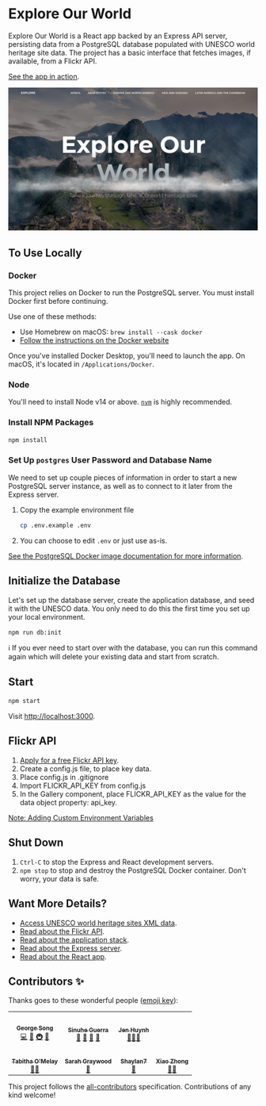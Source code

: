 # Explore Our World

Explore Our World is a React app backed by an Express API server, persisting data from a
PostgreSQL database populated with UNESCO world heritage site data. The project has a basic interface that fetches images, if available, from a Flickr API.

[See the app in action](https://explore-our-world.herokuapp.com/).

<img src="img/explore.png">

## To Use Locally

### Docker

This project relies on Docker to run the PostgreSQL server. You must install
Docker first before continuing.

Use one of these methods:

- Use Homebrew on macOS: `brew install --cask docker`
- [Follow the instructions on the Docker website](https://www.docker.com/)

Once you've installed Docker Desktop, you'll need to launch the app. On macOS,
it's located in `/Applications/Docker`.

### Node

You'll need to install Node v14 or above. [`nvm`](https://nodejs.org/en/) is highly recommended.

### Install NPM Packages

```sh
npm install
```

### Set Up `postgres` User Password and Database Name

We need to set up couple pieces of information in order to start a new
PostgreSQL server instance, as well as to connect to it later from the Express
server.

1. Copy the example environment file

   ```sh
   cp .env.example .env
   ```

2. You can choose to edit `.env` or just use as-is.

[See the PostgreSQL Docker image documentation for more
information](https://hub.docker.com/_/postgres).

## Initialize the Database

Let's set up the database server, create the application database, and seed it
with the UNESCO data. You only need to do this the first time you set up your
local environment.

```sh
npm run db:init
```

ℹ️ If you ever need to start over with the database, you can run this command
again which will delete your existing data and start from scratch.

## Start

```sh
npm start
```

Visit <http://localhost:3000>.

## Flickr API

1.  [Apply for a free Flickr API key](https://www.flickr.com/services/apps/create/apply/).
2.  Create a config.js file, to place key data.
3.  Place config.js in .gitignore
4.  Import FLICKR_API_KEY from config.js
5.  In the Gallery component, place FLICKR_API_KEY as the value for the data object property: api_key.

[Note: Adding Custom Environment Variables](https://create-react-app.dev/docs/adding-custom-environment-variables/)

## Shut Down

1. `Ctrl-C` to stop the Express and React development servers.
2. `npm stop` to stop and destroy the PostgreSQL Docker container. Don't worry,
   your data is safe.

## Want More Details?

- [Access UNESCO world heritage sites XML data](https://whc.unesco.org/en/list/).
- [Read about the Flickr API](https://www.flickr.com/services/developer/api/).
- [Read about the application stack](docs/application-stack.md).
- [Read about the Express server](server/README.md).
- [Read about the React app](app/README.md).

## Contributors ✨

Thanks goes to these wonderful people ([emoji key](https://allcontributors.org/docs/en/emoji-key)):

<!-- ALL-CONTRIBUTORS-LIST:START - Do not remove or modify this section -->
<!-- prettier-ignore-start -->
<!-- markdownlint-disable -->
<table>
  <tr>
    <td align="center"><a href="https://github.com/gsong"><img src="https://avatars.githubusercontent.com/u/607420?v=4?s=100" width="100px;" alt=""/><br /><sub><b>George Song</b></sub></a><br /><a href="https://github.com/gsong/express-react-project-example/commits?author=gsong" title="Code">💻</a> <a href="https://github.com/gsong/express-react-project-example/commits?author=gsong" title="Documentation">📖</a> <a href="#infra-gsong" title="Infrastructure (Hosting, Build-Tools, etc)">🚇</a> <a href="#maintenance-gsong" title="Maintenance">🚧</a></td>
    <td align="center"><a href="https://github.com/sinuheg"><img src="https://avatars.githubusercontent.com/u/14079734?v=4" width="100px;" alt=""/><br /><sub><b>Sinuhe Guerra</b></sub></a><br /><a href="#contributors" title="Bug reports">🐛</a> <a href="#contributors" title="Ideas, Planning, & Feedback">🤔</a> <a href="#contributors" title="Answering Questions">💬</a> <a href="#contributors" title="User Testing">📓</a></td>
    <td align="center"><a href="https://github.com/jenhuynh"><img src="https://avatars.githubusercontent.com/u/15962197?v=4?s=100" width="100px;" alt=""/><br /><sub><b>Jen Huynh</b></sub></a><br /><a href="#contributors" title="Bug reports">🐛</a><a href="#contributors" title="User Testing">📓</a><a href="#contributors" title="Reviewed Pull Requests">👀</a></td>
  </tr>
  <tr>
    <td align="center"><a href="https://www.tabbykatz.com/"><img src="https://avatars.githubusercontent.com/u/55110763?v=4?s=100" width="100px;" alt=""/><br /><sub><b>Tabitha O'Melay</b></sub></a><br /><a href="#contributors" title="User Testing">📓</a><a href="#contributors" title="Reviewed Pull Requests">👀</a></td>
    <td align="center"><a href="https://github.com/smgraywood"><img src="https://avatars.githubusercontent.com/u/81881720?v=4" width="100px;" alt=""/><br /><sub><b>Sarah Graywood</b></sub></a><br /><a href="#contributors" title="Reviewed Pull Requests">👀</a></td>
    <td align="center"><a href="https://github.com/Shaylan7"><img src="https://avatars.githubusercontent.com/u/80442267?v=4?s=100" width="100px;" alt=""/><br /><sub><b>Shaylan7</b></sub></a><br /><a href="#contributors" title="Reviewed Pull Requests">👀</a></td>
    <td align="center"><a href="https://github.com/xiaozhong21"><img src="https://avatars.githubusercontent.com/u/11522217?v=4?s=100" width="100px;" alt=""/><br /><sub><b>Xiao Zhong</b></sub></a><br /><a href="#contributors" title="User Testing">📓</a><a href="#contributors" title="Reviewed Pull Requests">👀</a></td>
  </tr>
</table>

<!-- markdownlint-restore -->
<!-- prettier-ignore-end -->

<!-- ALL-CONTRIBUTORS-LIST:END -->

This project follows the [all-contributors](https://github.com/all-contributors/all-contributors) specification. Contributions of any kind welcome!
